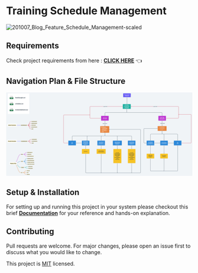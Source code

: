 # Training Schedule Management

![201007_Blog_Feature_Schedule_Management-scaled](https://user-images.githubusercontent.com/70385488/223933676-f358fdf4-dfdf-46d1-a3f6-7efcfd6f9ef1.jpeg)

## Requirements

Check project requirements from here : **[CLICK HERE](https://github.com/devanshtakkar/CPP-Training-Schedule-Management/blob/main/Project_Flies/docs/requirements_doc.md)** 👈

## Navigation Plan & File Structure

<img src="https://github.com/devanshtakkar/CPP-Training-Schedule-Management/blob/main/Project_Flies/docs/navigation_plan1.png" alt="">

## Setup & Installation

For setting up and running this project in your system please checkout this brief **[Documentation](https://github.com/devanshtakkar/CPP-Training-Schedule-Management/blob/main/project_guide.md)** for your reference and hands-on explanation.

## Contributing
Pull requests are welcome. For major changes, please open an issue first to discuss what you would like to change.

This project is [MIT](https://choosealicense.com/licenses/mit/) licensed.
